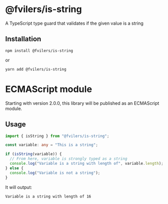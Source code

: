 # @fvilers/is-string

A TypeScript type guard that validates if the given value is a string

## Installation

```
npm install @fvilers/is-string
```

or

```
yarn add @fvilers/is-string
```

# ECMAScript module

Starting with version 2.0.0, this library will be published as an ECMAScript module.

## Usage

```ts
import { isString } from "@fvilers/is-string";

const variable: any = "This is a string";

if (isString(variable)) {
  // From here, variable is strongly typed as a string
  console.log("Variable is a string with length of", variable.length);
} else {
  console.log("Variable is not a string");
}
```

It will output:

```
Variable is a string with length of 16
```
